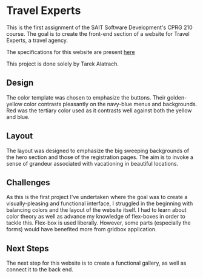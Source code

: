 # Travel Experts
This is the first assignment of the SAIT Software Development's CPRG 210 course. The goal is to create the front-end section of a website for Travel Experts, a travel agency.

The specifications for this website are present <a href="https://github.com/cprg210/assignments/blob/master/assignment-1/README.md">here</a>

This project is done solely by Tarek Alatrach.

## Design

The color template was chosen to emphasize the buttons. Their golden-yellow color contrasts pleasantly on the navy-blue menus and backgrounds. Red was the tertiary color used as it contrasts well against both the yellow and blue.

## Layout

The layout was designed to emphasize the big sweeping backgrounds of the hero section and those of the registration pages. The aim is to invoke a sense of grandeur associated with vacationing in beautiful locations.

## Challenges

As this is the first project I've undertaken where the goal was to create a visually-pleasing and functional interface, I struggled in the beginning with balancing colors and the layout of the website itself. I had to learn about color theory as well as advance my knowledge of flex-boxes in order to tackle this. Flex-box is used liberally. However, some parts (especially the forms) would have benefited more from gridbox application.

## Next Steps

The next step for this website is to create a functional gallery, as well as connect it to the back end.
